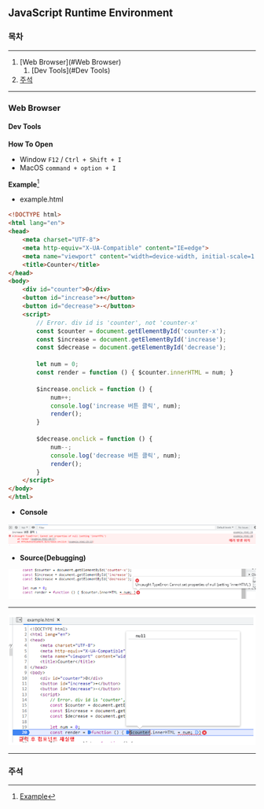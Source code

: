 ## JavaScript Runtime Environment

### 목차

---

1. [Web Browser](#Web Browser)
   1. [Dev Tools](#Dev Tools)
2. [주석](#주석)

---

### Web Browser

#### Dev Tools

**How To Open**

- Window `F12` / `Ctrl + Shift + I`
- MacOS `command + option + I`

**Example**[^1]

- example.html

```html
<!DOCTYPE html>
<html lang="en">
<head>
    <meta charset="UTF-8">
    <meta http-equiv="X-UA-Compatible" content="IE=edge">
    <meta name="viewport" content="width=device-width, initial-scale=1.0">
    <title>Counter</title>
</head>
<body>
    <div id="counter">0</div>
    <button id="increase">+</button>
    <button id="decrease">-</button>
    <script>
        // Error. div id is 'counter', not 'counter-x'
        const $counter = document.getElementById('counter-x');
        const $increase = document.getElementById('increase');
        const $decrease = document.getElementById('decrease');

        let num = 0;
        const render = function () { $counter.innerHTML = num; }

        $increase.onclick = function () {
            num++;
            console.log('increase 버튼 클릭', num);
            render();
        }

        $decrease.onclick = function () {
            num--;
            console.log('decrease 버튼 클릭', num);
            render();
        }
    </script>
</body>
</html>
```

- **Console**

![devToolsEx1](README.assets\devToolsEx1.png)

- **Source(Debugging)**

![devToolsEx2](README.assets\devToolsEx2.png)



---

![devToolsEx3](README.assets\devToolsEx3.png)





---

### 주석

[^1]: [Example](./example.html)
